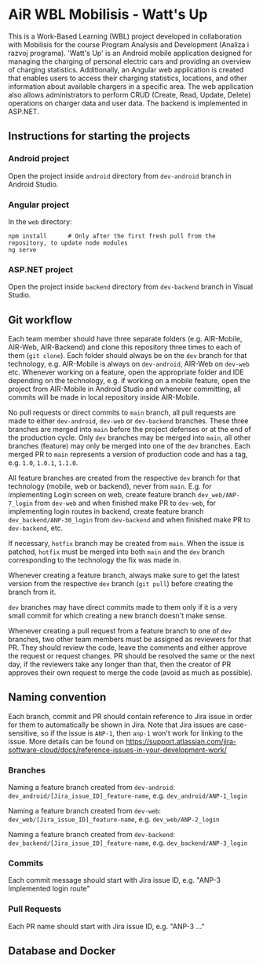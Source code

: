 # AiR WBL Mobilisis - Watt's Up

This is a Work-Based Learning (WBL) project developed in collaboration with Mobilisis for the course Program Analysis and Development (Analiza i razvoj programa). 'Watt's Up' is an Android mobile application designed for managing the charging of personal electric cars and providing an overview of charging statistics. Additionally, an Angular web application is created that enables users to access their charging statistics, locations, and other information about available chargers in a specific area. The web application also allows administrators to perform CRUD (Create, Read, Update, Delete) operations on charger data and user data. The backend is implemented in ASP.NET.

## Instructions for starting the projects

### Android project

Open the project inside `android` directory from `dev-android` branch in Android Studio.

### Angular project

In the `web` directory:
```
npm install      # Only after the first fresh pull from the repository, to update node modules
ng serve
```

### ASP.NET project

Open the project inside `backend` directory from `dev-backend` branch in Visual Studio.

## Git workflow

Each team member should have three separate folders (e.g. AIR-Mobile, AIR-Web, AIR-Backend) and clone this repository three times to each of them (`git clone`). Each folder should always be on the `dev` branch for that technology, e.g. AIR-Mobile is always on `dev-android`, AIR-Web on `dev-web` etc. Whenever working on a feature, open the appropriate folder and IDE depending on the technology, e.g. if working on a mobile feature, open the project from AIR-Mobile in Android Studio and whenever committing, all commits will be made in local repository inside AIR-Mobile.

No pull requests or direct commits to `main` branch, all pull requests are made to either `dev-android`, `dev-web` or `dev-backend` branches. These three branches are merged into `main` before the project defenses or at the end of the production cycle. Only `dev` branches may be merged into `main`, all other branches (feature) may only be merged into one of the `dev` branches. Each merged PR to `main` represents a version of production code and has a tag, e.g. `1.0`, `1.0.1`, `1.1.0`.

All feature branches are created from the respective `dev` branch for that technology (mobile, web or backend), never from `main`. E.g. for implementing Login screen on web, create feature branch `dev_web/ANP-7_login` from `dev-web` and when finished make PR to `dev-web`, for implementing login routes in backend, create feature branch `dev_backend/ANP-30_login` from `dev-backend` and when finished make PR to `dev-backend`, etc.

If necessary, `hotfix` branch may be created from `main`. When the issue is patched, `hotfix` must be merged into both `main` and the `dev` branch corresponding to the technology the fix was made in.

Whenever creating a feature branch, always make sure to get the latest version from the respective `dev` branch (`git pull`) before creating the branch from it.

`dev` branches may have direct commits made to them only if it is a very small commit for which creating a new branch doesn't make sense.

Whenever creating a pull request from a feature branch to one of `dev` branches, two other team members must be assigned as reviewers for that PR. They should review the code, leave the comments and either approve the request or request changes. PR should be resolved the same or the next day, if the reviewers take any longer than that, then the creator of PR approves their own request to merge the code (avoid as much as possible).

## Naming convention

Each branch, commit and PR should contain reference to Jira issue in order for them to automatically be shown in Jira. Note that Jira issues are case-sensitive, so if the issue is `ANP-1`, then `anp-1` won't work for linking to the issue. More details can be found on https://support.atlassian.com/jira-software-cloud/docs/reference-issues-in-your-development-work/

### Branches

Naming a feature branch created from `dev-android`: `dev_android/[Jira_issue_ID]_feature-name`, e.g. `dev_android/ANP-1_login` 

Naming a feature branch created from `dev-web`:  `dev_web/[Jira_issue_ID]_feature-name`, e.g. `dev_web/ANP-2_login`

Naming a feature branch created from `dev-backend`:  `dev_backend/[Jira_issue_ID]_feature-name`, e.g. `dev_backend/ANP-3_login` 

### Commits

Each commit message should start with Jira issue ID, e.g. "ANP-3 Implemented login route"

### Pull Requests

Each PR name should start with Jira issue ID, e.g. "ANP-3 ..."

## Database and Docker
